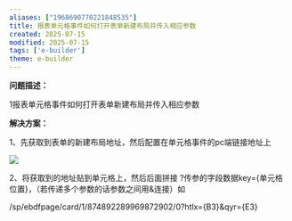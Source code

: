 ```yaml
---
aliases: ["1968690770221848535"]
title: 报表单元格事件如何打开表单新建布局并传入相应参数
created: 2025-07-15
modified: 2025-07-15
tags: ['e-builder']
theme: e-builder
---
```


**问题描述：**

1报表单元格事件如何打开表单新建布局并传入相应参数

**解决方案：**

1、先获取到表单的新建布局地址，然后配置在单元格事件的pc端链接地址上

![](https://myhelpdoc.oss-cn-heyuan.aliyuncs.com/mdimages/c7c9d75ca9c680be1f27e6eb8513de00.jpg)

2、将获取到的地址贴到单元格上，然后后面拼接 ?传参的字段数据key={单元格位置}，（若传递多个参数的话参数之间用&连接）如

/sp/ebdfpage/card/1/874892289969872902/0?htlx={B3}&qyr={E3}

